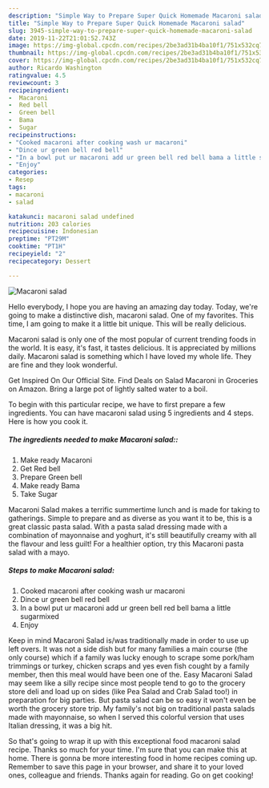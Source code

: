 ```yaml
---
description: "Simple Way to Prepare Super Quick Homemade Macaroni salad"
title: "Simple Way to Prepare Super Quick Homemade Macaroni salad"
slug: 3945-simple-way-to-prepare-super-quick-homemade-macaroni-salad
date: 2019-11-22T21:01:52.743Z
image: https://img-global.cpcdn.com/recipes/2be3ad31b4ba10f1/751x532cq70/macaroni-salad-recipe-main-photo.jpg
thumbnail: https://img-global.cpcdn.com/recipes/2be3ad31b4ba10f1/751x532cq70/macaroni-salad-recipe-main-photo.jpg
cover: https://img-global.cpcdn.com/recipes/2be3ad31b4ba10f1/751x532cq70/macaroni-salad-recipe-main-photo.jpg
author: Ricardo Washington
ratingvalue: 4.5
reviewcount: 3
recipeingredient:
-  Macaroni
-  Red bell
-  Green bell
-  Bama
-  Sugar
recipeinstructions:
- "Cooked macaroni after cooking wash ur macaroni"
- "Dince ur green bell red bell"
- "In a bowl put ur macaroni add ur green bell red bell bama a little sugarmixed"
- "Enjoy"
categories:
- Resep
tags:
- macaroni
- salad

katakunci: macaroni salad undefined
nutrition: 203 calories
recipecuisine: Indonesian
preptime: "PT29M"
cooktime: "PT1H"
recipeyield: "2"
recipecategory: Dessert

---
```



![Macaroni salad](https://img-global.cpcdn.com/recipes/2be3ad31b4ba10f1/751x532cq70/macaroni-salad-recipe-main-photo.jpg)

Hello everybody, I hope you are having an amazing day today. Today, we're going to make a distinctive dish, macaroni salad. One of my favorites. This time, I am going to make it a little bit unique. This will be really delicious.

Macaroni salad is only one of the most popular of current trending foods in the world. It is easy, it's fast, it tastes delicious. It is appreciated by millions daily. Macaroni salad is something which I have loved my whole life. They are fine and they look wonderful.

Get Inspired On Our Official Site. Find Deals on Salad Macaroni in Groceries on Amazon. Bring a large pot of lightly salted water to a boil.


To begin with this particular recipe, we have to first prepare a few ingredients. You can have macaroni salad using 5 ingredients and 4 steps. Here is how you cook it.

##### The ingredients needed to make Macaroni salad::

1. Make ready  Macaroni
1. Get  Red bell
1. Prepare  Green bell
1. Make ready  Bama
1. Take  Sugar


Macaroni Salad makes a terrific summertime lunch and is made for taking to gatherings. Simple to prepare and as diverse as you want it to be, this is a great classic pasta salad. With a pasta salad dressing made with a combination of mayonnaise and yoghurt, it&#39;s still beautifully creamy with all the flavour and less guilt! For a healthier option, try this Macaroni pasta salad with a mayo. 

##### Steps to make Macaroni salad:

1. Cooked macaroni after cooking wash ur macaroni
1. Dince ur green bell red bell
1. In a bowl put ur macaroni add ur green bell red bell bama a little sugarmixed
1. Enjoy


Keep in mind Macaroni Salad is/was traditionally made in order to use up left overs. It was not a side dish but for many families a main course (the only course) which if a family was lucky enough to scrape some pork/ham trimmings or turkey, chicken scraps and yes even fish cought by a family member, then this meal would have been one of the. Easy Macaroni Salad may seem like a silly recipe since most people tend to go to the grocery store deli and load up on sides (like Pea Salad and Crab Salad too!) in preparation for big parties. But pasta salad can be so easy it won&#39;t even be worth the grocery store trip. My family&#39;s not big on traditional pasta salads made with mayonnaise, so when I served this colorful version that uses Italian dressing, it was a big hit. 

So that's going to wrap it up with this exceptional food macaroni salad recipe. Thanks so much for your time. I'm sure that you can make this at home. There is gonna be more interesting food in home recipes coming up. Remember to save this page in your browser, and share it to your loved ones, colleague and friends. Thanks again for reading. Go on get cooking!
